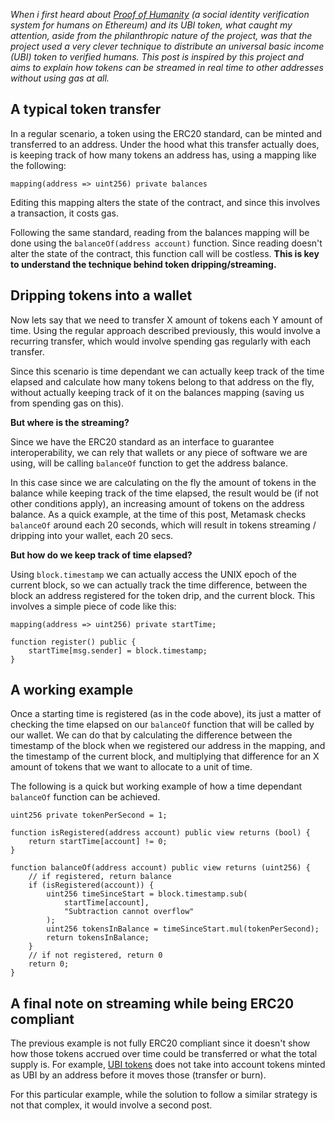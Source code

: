 _When i first heard about [Proof of Humanity](https://www.proofofhumanity.id/) (a social identity verification system for humans on Ethereum) and its UBI token, what caught my attention, aside from the philanthropic nature of the project, was that the project used a very clever technique to distribute an universal basic income (UBI) token to verified humans. This post is inspired by this project and aims to explain how tokens can be streamed in real time to other addresses without using gas at all._

## A typical token transfer

In a regular scenario, a token using the ERC20 standard, can be minted and transferred to an address. Under the hood what this transfer actually does, is keeping track of how many tokens an address has, using a mapping like the following:

```solidity
mapping(address => uint256) private balances
```

Editing this mapping alters the state of the contract, and since this involves a transaction, it costs gas.

Following the same standard, reading from the balances mapping will be done using the `balanceOf(address account)` function. Since reading doesn't alter the state of the contract, this function call will be costless.
**This is key to understand the technique behind token dripping/streaming.**

## Dripping tokens into a wallet

Now lets say that we need to transfer X amount of tokens each Y amount of time. Using the regular approach described previously, this would involve a recurring transfer, which would involve spending gas regularly with each transfer.

Since this scenario is time dependant we can actually keep track of the time elapsed and calculate how many tokens belong to that address on the fly, without actually keeping track of it on the balances mapping (saving us from spending gas on this).

**But where is the streaming?**

Since we have the ERC20 standard as an interface to guarantee interoperability, we can rely that wallets or any piece of software we are using, will be calling `balanceOf` function to get the address balance.

In this case since we are calculating on the fly the amount of tokens in the balance while keeping track of the time elapsed, the result would be (if not other conditions apply), an increasing amount of tokens on the address balance. As a quick example, at the time of this post, Metamask checks `balanceOf` around each 20 seconds, which will result in tokens streaming / dripping into your wallet, each 20 secs.

**But how do we keep track of time elapsed?**

Using `block.timestamp` we can actually access the UNIX epoch of the current block, so we can actually track the time difference, between the block an address registered for the token drip, and the current block. This involves a simple piece of code like this:

```solidity
mapping(address => uint256) private startTime;

function register() public {
    startTime[msg.sender] = block.timestamp;
}
```

## A working example

Once a starting time is registered (as in the code above), its just a matter of checking the time elapsed on our `balanceOf` function that will be called by our wallet. We can do that by calculating the difference between the timestamp of the block when we registered our address in the mapping, and the timestamp of the current block, and multiplying that difference for an X amount of tokens that we want to allocate to a unit of time.

The following is a quick but working example of how a time dependant `balanceOf` function can be achieved.

```solidity
uint256 private tokenPerSecond = 1;

function isRegistered(address account) public view returns (bool) {
    return startTime[account] != 0;
}

function balanceOf(address account) public view returns (uint256) {
    // if registered, return balance
    if (isRegistered(account)) {
        uint256 timeSinceStart = block.timestamp.sub(
            startTime[account],
            "Subtraction cannot overflow"
        );
        uint256 tokensInBalance = timeSinceStart.mul(tokenPerSecond);
        return tokensInBalance;
    }
    // if not registered, return 0
    return 0;
}
```

## A final note on streaming while being ERC20 compliant

The previous example is not fully ERC20 compliant since it doesn't show how those tokens accrued over time could be transferred or what the total supply is. For example, [UBI tokens](https://www.proofofhumanity.id/) does not take into account tokens minted as UBI by an address before it moves those (transfer or burn).

For this particular example, while the solution to follow a similar strategy is not that complex, it would involve a second post.
